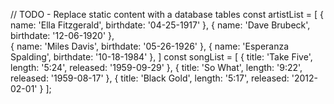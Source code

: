 // TODO - Replace static content with a database tables
const artistList = [ 
    {
        name: 'Ella Fitzgerald',
        birthdate: '04-25-1917'
    },
    {
        name: 'Dave Brubeck',
        birthdate: '12-06-1920'
    },       
    {
        name: 'Miles Davis',
        birthdate: '05-26-1926'
    },
    {
        name: 'Esperanza Spalding',
        birthdate: '10-18-1984'
    },
]
const songList = [
    {
        title: 'Take Five',
        length: '5:24',
        released: '1959-09-29'
    },
    {
        title: 'So What',
        length: '9:22',
        released: '1959-08-17'
    },
    {
        title: 'Black Gold',
        length: '5:17',
        released: '2012-02-01'
    }
];